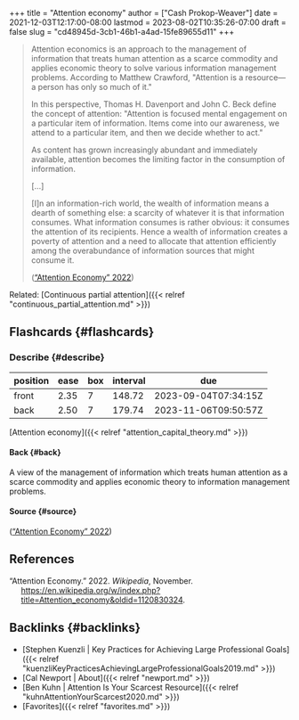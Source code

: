+++
title = "Attention economy"
author = ["Cash Prokop-Weaver"]
date = 2021-12-03T12:17:00-08:00
lastmod = 2023-08-02T10:35:26-07:00
draft = false
slug = "cd48945d-3cb1-46b1-a4ad-15fe89655d11"
+++

> Attention economics is an approach to the management of information that treats human attention as a scarce commodity and applies economic theory to solve various information management problems. According to Matthew Crawford, "Attention is a resource—a person has only so much of it."
>
> In this perspective, Thomas H. Davenport and John C. Beck define the concept of attention: "Attention is focused mental engagement on a particular item of information. Items come into our awareness, we attend to a particular item, and then we decide whether to act."
>
> As content has grown increasingly abundant and immediately available, attention becomes the limiting factor in the consumption of information.
>
> [...]
>
> [I]n an information-rich world, the wealth of information means a dearth of something else: a scarcity of whatever it is that information consumes. What information consumes is rather obvious: it consumes the attention of its recipients. Hence a wealth of information creates a poverty of attention and a need to allocate that attention efficiently among the overabundance of information sources that might consume it.
>
> (<a href="#citeproc_bib_item_1">“Attention Economy” 2022</a>)

Related: [Continuous partial attention]({{< relref "continuous_partial_attention.md" >}})


## Flashcards {#flashcards}


### Describe {#describe}

| position | ease | box | interval | due                  |
|----------|------|-----|----------|----------------------|
| front    | 2.35 | 7   | 148.72   | 2023-09-04T07:34:15Z |
| back     | 2.50 | 7   | 179.74   | 2023-11-06T09:50:57Z |

[Attention economy]({{< relref "attention_capital_theory.md" >}})


#### Back {#back}

A view of the management of information which treats human attention as a scarce commodity and applies economic theory to information management problems.


#### Source {#source}

(<a href="#citeproc_bib_item_1">“Attention Economy” 2022</a>)

## References

<style>.csl-entry{text-indent: -1.5em; margin-left: 1.5em;}</style><div class="csl-bib-body">
  <div class="csl-entry"><a id="citeproc_bib_item_1"></a>“Attention Economy.” 2022. <i>Wikipedia</i>, November. <a href="https://en.wikipedia.org/w/index.php?title=Attention_economy&oldid=1120830324">https://en.wikipedia.org/w/index.php?title=Attention_economy&#38;oldid=1120830324</a>.</div>
</div>


## Backlinks {#backlinks}

-   [Stephen Kuenzli | Key Practices for Achieving Large Professional Goals]({{< relref "kuenzliKeyPracticesAchievingLargeProfessionalGoals2019.md" >}})
-   [Cal Newport | About]({{< relref "newport.md" >}})
-   [Ben Kuhn | Attention Is Your Scarcest Resource]({{< relref "kuhnAttentionYourScarcest2020.md" >}})
-   [Favorites]({{< relref "favorites.md" >}})
